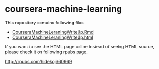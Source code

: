 # coursera-machine-learning

This repository contains following files

- [CourseraMachineLeraningWriteUp.Rmd](https://github.com/hidekoji/coursera-machine-learning/blob/master/CourseraMachineLearning.Rmd)
- [CourseraMachineLeraningWriteUp.html](https://github.com/hidekoji/coursera-machine-learning/blob/master/CourseraMachineLearning.html)

If you want to see the HTML page online instead of seeing HTML source, please check it on following rpubs page.

http://rpubs.com/hidekoji/60969
